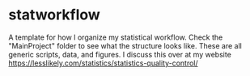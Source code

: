 # statworkflow

A template for how I organize my statistical workflow. Check the "MainProject" folder to see what the structure looks like. These are all generic scripts, data, and figures. I discuss this over at my website https://lesslikely.com/statistics/statistics-quality-control/
